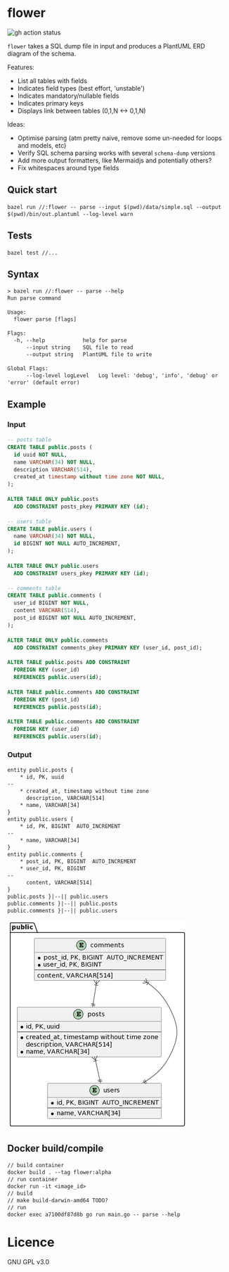 # flower

![gh action status](https://github.com/epsxy/flower/actions/workflows/main.yml/badge.svg)

`flower` takes a SQL dump file in input and produces a PlantUML ERD diagram of the schema.

Features:
- List all tables with fields
- Indicates field types (best effort, 'unstable')
- Indicates mandatory/nullable fields
- Indicates primary keys
- Displays link between tables (0,1,N <-> 0,1,N)

Ideas:
- Optimise parsing (atm pretty naive, remove some un-needed for loops and models, etc)
- Verify SQL schema parsing works with several `schema-dump` versions
- Add more output formatters, like Mermaidjs and potentially others?
- Fix whitespaces around type fields

## Quick start

```
bazel run //:flower -- parse --input $(pwd)/data/simple.sql --output $(pwd)/bin/out.plantuml --log-level warn
```

## Tests

```
bazel test //...
```

## Syntax

```
> bazel run //:flower -- parse --help
Run parse command

Usage:
  flower parse [flags]

Flags:
  -h, --help            help for parse
      --input string    SQL file to read
      --output string   PlantUML file to write

Global Flags:
      --log-level logLevel   Log level: 'debug', 'info', 'debug' or 'error' (default error)
```

## Example

### Input

```sql
-- posts table
CREATE TABLE public.posts (
  id uuid NOT NULL,
  name VARCHAR(34) NOT NULL,
  description VARCHAR(514),
  created_at timestamp without time zone NOT NULL,
);

ALTER TABLE ONLY public.posts
  ADD CONSTRAINT posts_pkey PRIMARY KEY (id);

-- users table
CREATE TABLE public.users (
  name VARCHAR(34) NOT NULL,
  id BIGINT NOT NULL AUTO_INCREMENT,
);

ALTER TABLE ONLY public.users
  ADD CONSTRAINT users_pkey PRIMARY KEY (id);

-- comments table
CREATE TABLE public.comments (
  user_id BIGINT NOT NULL,
  content VARCHAR(514),
  post_id BIGINT NOT NULL AUTO_INCREMENT,
);

ALTER TABLE ONLY public.comments
  ADD CONSTRAINT comments_pkey PRIMARY KEY (user_id, post_id);

ALTER TABLE public.posts ADD CONSTRAINT
  FOREIGN KEY (user_id)
  REFERENCES public.users(id);

ALTER TABLE public.comments ADD CONSTRAINT
  FOREIGN KEY (post_id)
  REFERENCES public.posts(id);

ALTER TABLE public.comments ADD CONSTRAINT
  FOREIGN KEY (user_id)
  REFERENCES public.users(id);
```

### Output

```plantuml
entity public.posts {
	* id, PK, uuid 
--
	* created_at, timestamp without time zone 
	  description, VARCHAR[514]
	* name, VARCHAR[34]
}
entity public.users {
	* id, PK, BIGINT  AUTO_INCREMENT
--
	* name, VARCHAR[34]
}
entity public.comments {
	* post_id, PK, BIGINT  AUTO_INCREMENT
	* user_id, PK, BIGINT 
--
	  content, VARCHAR[514]
}
public.posts }|--|| public.users
public.comments }|--|| public.posts
public.comments }|--|| public.users
```
![Example output](bin/example.png)

## Docker build/compile

```
// build container
docker build . --tag flower:alpha
// run container
docker run -it <image_id>
// build
// make build-darwin-amd64 TODO?
// run
docker exec a7100df87d8b go run main.go -- parse --help
```

# Licence

GNU GPL v3.0